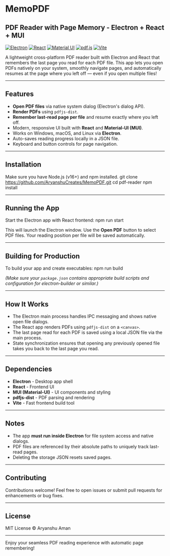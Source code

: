# MemoPDF

## PDF Reader with Page Memory - Electron + React + MUI

[![Electron](https://img.shields.io/badge/Electron-191970?style=for-the-badge&logo=electron&logoColor=white)](https://www.electronjs.org/)
[![React](https://img.shields.io/badge/React-20232A?style=for-the-badge&logo=react&logoColor=61DAFB)](https://reactjs.org/)
[![Material UI](https://img.shields.io/badge/MUI-007FFF?style=for-the-badge&logo=mui&logoColor=white)](https://mui.com/)
[![pdf.js](https://img.shields.io/badge/pdf.js-414141?style=for-the-badge&logo=mozilla&logoColor=white)](https://mozilla.github.io/pdf.js/)
[![Vite](https://img.shields.io/badge/Vite-646CFF?style=for-the-badge&logo=vite&logoColor=white)](https://vitejs.dev/)

A lightweight cross-platform PDF reader built with Electron and React that remembers the last page you read for each PDF file. This app lets you open PDFs natively on your system, smoothly navigate pages, and automatically resumes at the page where you left off — even if you open multiple files!

---

## Features

- **Open PDF files** via native system dialog (Electron's dialog API).
- **Render PDFs** using `pdfjs-dist`.
- **Remember last-read page per file** and resume exactly where you left off.
- Modern, responsive UI built with **React** and **Material-UI (MUI)**.
- Works on Windows, macOS, and Linux via **Electron**.
- Auto-saves reading progress locally in a JSON file.
- Keyboard and button controls for page navigation.

---

## Installation

Make sure you have Node.js (v16+) and npm installed.
git clone https://github.com/AryanshuCreates/MemoPDF.git
cd pdf-reader
npm install

---

## Running the App

Start the Electron app with React frontend:
npm run start

This will launch the Electron window. Use the **Open PDF** button to select PDF files. Your reading position per file will be saved automatically.

---

## Building for Production

To build your app and create executables:
npm run build

_(Make sure your `package.json` contains appropriate build scripts and configuration for electron-builder or similar.)_

---

## How It Works

- The Electron main process handles IPC messaging and shows native open file dialogs.
- The React app renders PDFs using `pdfjs-dist` on a `<canvas>`.
- The last page read for each PDF is saved using a local JSON file via the main process.
- State synchronization ensures that opening any previously opened file takes you back to the last page you read.

---

## Dependencies

- **Electron** - Desktop app shell
- **React** - Frontend UI
- **MUI (Material-UI)** - UI components and styling
- **pdfjs-dist** - PDF parsing and rendering
- **Vite** - Fast frontend build tool

---

## Notes

- The app **must run inside Electron** for file system access and native dialogs.
- PDF files are referenced by their absolute paths to uniquely track last-read pages.
- Deleting the storage JSON resets saved pages.

---

## Contributing

Contributions welcome! Feel free to open issues or submit pull requests for enhancements or bug fixes.

---

## License

MIT License © Aryanshu Aman

---

Enjoy your seamless PDF reading experience with automatic page remembering!
